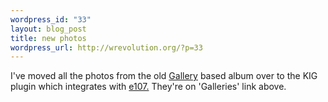 ```yaml
--- 
wordpress_id: "33"
layout: blog_post
title: new photos
wordpress_url: http://wrevolution.org/?p=33
---
```

I've moved all the photos from the old <a href="http://gallery.sf.net" title="Gallery home page">Gallery</a> based album over to the KIG plugin which integrates with <a href="http://www.e107.org" title="e107 home page">e107.</a>  They're on 'Galleries' link above.<br />
